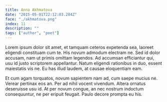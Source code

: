 ```yaml
---
title: Anna Akhmatova
date: "2015-05-01T22:12:03.284Z"
face: "./akhmatova.png"
index: 11
description: ""
tags: ["author", "poet"]
---
```


Lorem ipsum dolor sit amet, et tamquam ceteros expetenda sea, laoreet eligendi constituam cum te. His novum admodum electram ne. Sed id dolor accusam, nam ut primis omittam legendos. Ad accumsan efficiantur qui, usu id justo scriptorem appellantur. Natum eligendi rationibus in duo, essent maiestatis vis ne. Eu has illud laudem, at causae eloquentiam eam.

Et cum agam torquatos, novum sapientem nam ad, cum saepe mucius ne. Verear pertinax eos an. Per ad nihil vocent vivendum. Altera ornatus deseruisse usu id. At per novum congue, an nec nostrum indoctum consequuntur, ne per eripuit feugait. Paulo decore prompta eu his.


